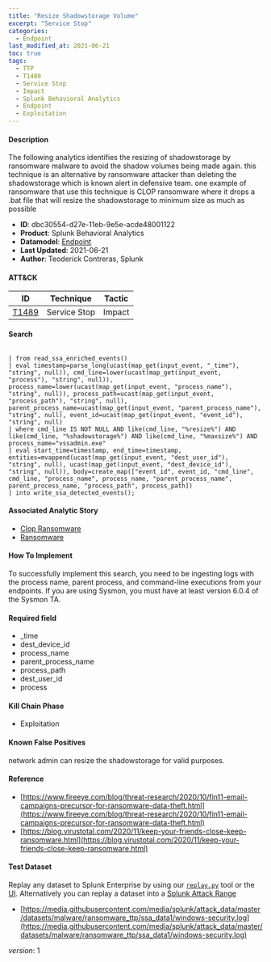 ```yaml
---
title: "Resize Shadowstorage Volume"
excerpt: "Service Stop"
categories:
  - Endpoint
last_modified_at: 2021-06-21
toc: true
tags:
  - TTP
  - T1489
  - Service Stop
  - Impact
  - Splunk Behavioral Analytics
  - Endpoint
  - Exploitation
---
```




#### Description

The following analytics identifies the resizing of shadowstorage by ransomware malware to avoid the shadow volumes being made again. this technique is an alternative by ransomware attacker than deleting the shadowstorage which is known alert in defensive team. one example of ransomware that use this technique is CLOP ransomware where it drops a .bat file that will resize the shadowstorage to minimum size as much as possible

- **ID**: dbc30554-d27e-11eb-9e5e-acde48001122
- **Product**: Splunk Behavioral Analytics
- **Datamodel**: [Endpoint](https://docs.splunk.com/Documentation/CIM/latest/User/Endpoint)
- **Last Updated**: 2021-06-21
- **Author**: Teoderick Contreras, Splunk


#### ATT&CK

| ID          | Technique   | Tactic       |
| ----------- | ----------- |--------------|
| [T1489](https://attack.mitre.org/techniques/T1489/) | Service Stop | Impact |


#### Search

```

| from read_ssa_enriched_events() 
| eval timestamp=parse_long(ucast(map_get(input_event, "_time"), "string", null)), cmd_line=lower(ucast(map_get(input_event, "process"), "string", null)), process_name=lower(ucast(map_get(input_event, "process_name"), "string", null)), process_path=ucast(map_get(input_event, "process_path"), "string", null), parent_process_name=ucast(map_get(input_event, "parent_process_name"), "string", null), event_id=ucast(map_get(input_event, "event_id"), "string", null) 
| where cmd_line IS NOT NULL AND like(cmd_line, "%resize%") AND like(cmd_line, "%shadowstorage%") AND like(cmd_line, "%maxsize%") AND process_name="vssadmin.exe" 
| eval start_time=timestamp, end_time=timestamp, entities=mvappend(ucast(map_get(input_event, "dest_user_id"), "string", null), ucast(map_get(input_event, "dest_device_id"), "string", null)), body=create_map(["event_id", event_id, "cmd_line", cmd_line, "process_name", process_name, "parent_process_name", parent_process_name, "process_path", process_path]) 
| into write_ssa_detected_events();
```

#### Associated Analytic Story
* [Clop Ransomware](/stories/clop_ransomware)
* [Ransomware](/stories/ransomware)


#### How To Implement
To successfully implement this search, you need to be ingesting logs with the process name, parent process, and command-line executions from your endpoints. If you are using Sysmon, you must have at least version 6.0.4 of the Sysmon TA.

#### Required field
* _time
* dest_device_id
* process_name
* parent_process_name
* process_path
* dest_user_id
* process


#### Kill Chain Phase
* Exploitation


#### Known False Positives
network admin can resize the shadowstorage for valid purposes.




#### Reference

* [https://www.fireeye.com/blog/threat-research/2020/10/fin11-email-campaigns-precursor-for-ransomware-data-theft.html](https://www.fireeye.com/blog/threat-research/2020/10/fin11-email-campaigns-precursor-for-ransomware-data-theft.html)
* [https://blog.virustotal.com/2020/11/keep-your-friends-close-keep-ransomware.html](https://blog.virustotal.com/2020/11/keep-your-friends-close-keep-ransomware.html)



#### Test Dataset
Replay any dataset to Splunk Enterprise by using our [`replay.py`](https://github.com/splunk/attack_data#using-replaypy) tool or the [UI](https://github.com/splunk/attack_data#using-ui).
Alternatively you can replay a dataset into a [Splunk Attack Range](https://github.com/splunk/attack_range#replay-dumps-into-attack-range-splunk-server)

* [https://media.githubusercontent.com/media/splunk/attack_data/master/datasets/malware/ransomware_ttp/ssa_data1/windows-security.log](https://media.githubusercontent.com/media/splunk/attack_data/master/datasets/malware/ransomware_ttp/ssa_data1/windows-security.log)


_version_: 1